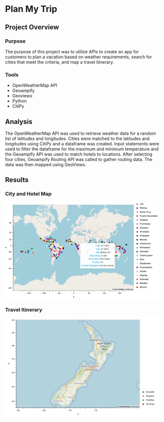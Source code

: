 # Plan My Trip

## Project Overview
### Purpose
The purpose of this project was to utilize APIs to create an app for customers to plan a vacation based on weather requirements, search for cities that meet the criteria, and map a travel itinerary. 

### Tools
* OpenWeatherMap API
* Geoampify
* Geoviews
* Python
* CitiPy

## Analysis
The OpenWeatherMap API was used to retrieve weather data for a random list of latitudes and longitudes. Cities were matched to the latitudes and longitudes using CitiPy and a dataframe was created. Input statements were used to filter the dataframe for the maximum and minimum temperature and the Geoampify API was used to match hotels to locations. After selecting four cities, Geoampify Routing API was called to gather routing data. The data was then mapped using GeoViews. 

## Results
### City and Hotel Map
![City and Hotel Map](Vacation_Search/WeatherPy_vacation_map.png)

### Travel Itinerary
![Travel Itinerary](Vacation_Itinerary/WeatherPy_travel_map.png)
